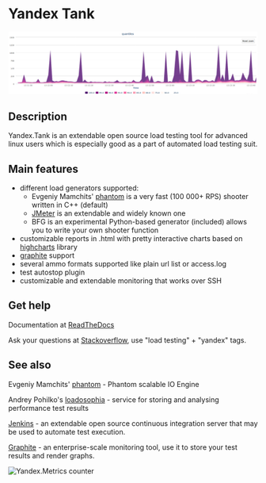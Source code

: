 # Yandex Tank

![Quantiles chart example](/logos/screen.png)

## Description
Yandex.Tank is an extendable open source load testing tool for advanced linux users which is especially good as a part of automated load testing suit.

## Main features
* different load generators supported:
  * Evgeniy Mamchits' [phantom](https://github.com/mamchits/phantom) is a very fast (100 000+ RPS) shooter written in C++ (default)
  * [JMeter](http://jmeter.apache.org/) is an extendable and widely known one
  * BFG is an experimental Python-based generator (included) allows you to write your own shooter function
* customizable reports in .html with pretty interactive charts based on [highcharts](http://www.highcharts.com/) library
* [graphite](https://graphite.readthedocs.org/en/latest/overview.html) support
* several ammo formats supported like plain url list or access.log
* test autostop plugin
* customizable and extendable monitoring that works over SSH


## Get help
Documentation at [ReadTheDocs](https://yandextank.readthedocs.org/en/latest/)

Ask your questions at [Stackoverflow](https://stackoverflow.com/), use "load testing" + "yandex" tags.

## See also
Evgeniy Mamchits' [phantom](https://github.com/mamchits/phantom) - Phantom scalable IO Engine

Andrey Pohilko's [loadosophia](https://loadosophia.org/) - service for storing and analysing performance test results

[Jenkins](https://jenkins-ci.org/) - an extendable open source continuous integration server that may be used to automate test execution.

[Graphite](https://graphite.readthedocs.org/en/latest/overview.html) - an enterprise-scale monitoring tool, use it to store your test results and render graphs.

![Yandex.Metrics counter](https://mc.yandex.ru/watch/17743264)
